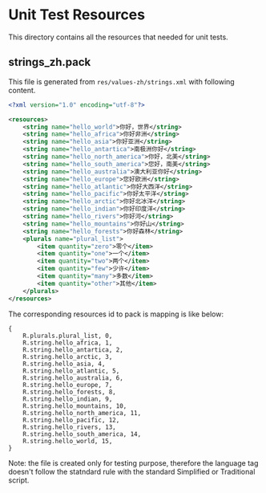 # Unit Test Resources

This directory contains all the resources that needed for unit tests.

## strings_zh.pack

This file is generated from `res/values-zh/strings.xml` with following content.

```xml
<?xml version="1.0" encoding="utf-8"?>

<resources>
    <string name="hello_world">你好，世界</string>
    <string name="hello_africa">你好非洲</string>
    <string name="hello_asia">你好亚洲</string>
    <string name="hello_antartica">南极洲你好</string>
    <string name="hello_north_america">你好，北美</string>
    <string name="hello_south_america">您好，南美</string>
    <string name="hello_australia">澳大利亚你好</string>
    <string name="hello_europe">您好欧洲</string>
    <string name="hello_atlantic">你好大西洋</string>
    <string name="hello_pacific">你好太平洋</string>
    <string name="hello_arctic">你好北冰洋</string>
    <string name="hello_indian">你好印度洋</string>
    <string name="hello_rivers">你好河</string>
    <string name="hello_mountains">你好山</string>
    <string name="hello_forests">你好森林</string>
    <plurals name="plural_list">
        <item quantity="zero">零个</item>
        <item quantity="one">一个</item>
        <item quantity="two">两个</item>
        <item quantity="few">少许</item>
        <item quantity="many">多数</item>
        <item quantity="other">其他</item>
    </plurals>
</resources>
```

The corresponding resources id to pack is mapping is like below:

```
{
    R.plurals.plural_list, 0,
    R.string.hello_africa, 1,
    R.string.hello_antartica, 2,
    R.string.hello_arctic, 3,
    R.string.hello_asia, 4,
    R.string.hello_atlantic, 5,
    R.string.hello_australia, 6,
    R.string.hello_europe, 7,
    R.string.hello_forests, 8,
    R.string.hello_indian, 9,
    R.string.hello_mountains, 10,
    R.string.hello_north_america, 11,
    R.string.hello_pacific, 12,
    R.string.hello_rivers, 13,
    R.string.hello_south_america, 14,
    R.string.hello_world, 15,
}
```

Note: the file is created only for testing purpose, therefore the language tag doesn't follow the statndard rule with the standard Simplified or Traditional script.
